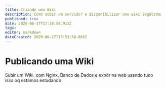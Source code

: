 ```yaml
---
title: Criando uma Wiki
description: Como subir um servidor e disponibilizar uma wiki legalzona
published: true
date: 2020-06-17T17:18:58.913Z
tags: 
editor: markdown
dateCreated: 2020-06-17T16:51:58.068Z
---
```


# Publicando uma Wiki
Subir um Wiki, com Nginx, Banco de Dados e expôr na web usando tudo isso oq estamos estudando